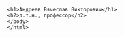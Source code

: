 <html>
<head>
<title>Резюме / CV</title>

</head>
  <body>

    <h1>Андреев Вячеслав Викторович</h1>
    <h2>д.т.н., профессор</h2>
    </body>
    </html>
